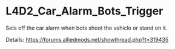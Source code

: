 # L4D2_Car_Alarm_Bots_Trigger
Sets off the car alarm when bots shoot the vehicle or stand on it.

Details: https://forums.alliedmods.net/showthread.php?t=319435
